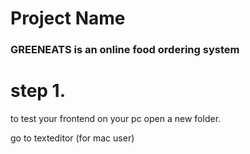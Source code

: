 # Project Name 
### GREENEATS is an online food ordering system
# step 1.
to test your frontend on your pc open a new folder.

go to texteditor (for mac user)







